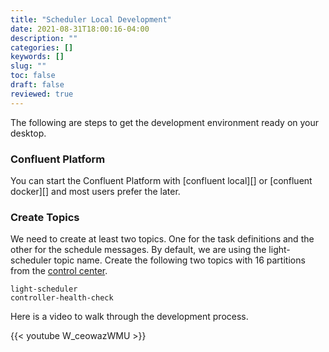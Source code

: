```yaml
---
title: "Scheduler Local Development"
date: 2021-08-31T18:00:16-04:00
description: ""
categories: []
keywords: []
slug: ""
toc: false
draft: false
reviewed: true
---
```


The following are steps to get the development environment ready on your desktop. 


### Confluent Platform

You can start the Confluent Platform with [confluent local][] or [confluent docker][] and most users prefer the later. 



### Create Topics

We need to create at least two topics. One for the task definitions and the other for the schedule messages. By default, we are using the light-scheduler topic name. Create the following two topics with 16 partitions from the [control center](http://localhost:9021).


```
light-scheduler
controller-health-check

```

Here is a video to walk through the development process.

{{< youtube W_ceowazWMU >}}

